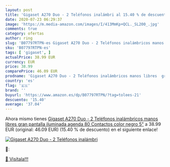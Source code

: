 ```yaml
---
layout: post
title: 'Gigaset A270 Duo - 2 Teléfonos inalámbri al 15.40 % de descuento'
date: 2020-07-23 06:29:37
image: 'https://m.media-amazon.com/images/I/413MmKp+QCL._SL200_.jpg'
comments: true
category: ofertas
author: ring
slug: 'B07797RTPN-es Gigaset A270 Duo - 2 Teléfonos inalámbricos manos libres...'
sku: 'B07797RTPN-es'
tags: [ 'gigaset', ]
actualPrice: 38.99 EUR
currency: EUR
price: 38.99
comparePrice: 46.09 EUR
prodname: 'Gigaset A270 Duo - 2 Teléfonos inalámbricos manos libres  gran pantalla iluminada  agenda 80 Contactos  color negro  5"'
country: 'es'
flag: '🇪🇸'
brand: ''
buyurl: 'https://www.amazon.es/dp/B07797RTPN/?tag=tolees-21'
descuento: '15.40'
average: '37.04'
---
```


Ahora mismo tienes [Gigaset A270 Duo - 2 Teléfonos inalámbricos manos libres  gran pantalla iluminada  agenda 80 Contactos  color negro  5"](https://www.amazon.es/dp/B07797RTPN/?tag=tolees-21) a 38.99 EUR (original: 46.09 EUR) (15.40 %  de descuento) en el siguiente enlace!

[![Gigaset A270 Duo - 2 Teléfonos inalámbri](https://m.media-amazon.com/images/I/413MmKp+QCL._SL200_.jpg)](https://www.amazon.es/dp/B07797RTPN/?tag=tolees-21)

🔎:


[🛒 Visítala!!!](https://www.amazon.es/dp/B07797RTPN/?tag=tolees-21)
